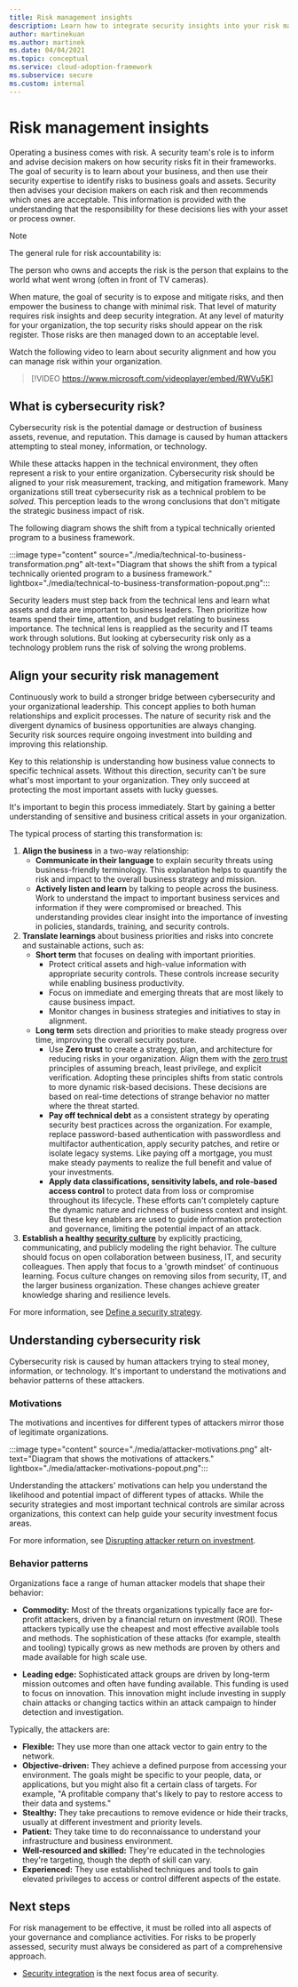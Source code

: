```yaml
---
title: Risk management insights
description: Learn how to integrate security insights into your risk management framework and digital initiatives.
author: martinekuan
ms.author: martinek
ms.date: 04/04/2021
ms.topic: conceptual
ms.service: cloud-adoption-framework
ms.subservice: secure
ms.custom: internal
---
```


# Risk management insights

Operating a business comes with risk. A security team's role is to inform and advise decision makers on how security risks fit in their frameworks. The goal of security is to learn about your business, and then use their security expertise to identify risks to business goals and assets. Security then advises your decision makers on each risk and then recommends which ones are acceptable. This information is provided with the understanding that the responsibility for these decisions lies with your asset or process owner.

> [!NOTE]
> The general rule for risk accountability is:
>
> The person who owns and accepts the risk is the person that explains to the world what went wrong (often in front of TV cameras).

When mature, the goal of security is to expose and mitigate risks, and then empower the business to change with minimal risk. That level of maturity requires risk insights and deep security integration. At any level of maturity for your organization, the top security risks should appear on the risk register. Those risks are then managed down to an acceptable level.

Watch the following video to learn about security alignment and how you can manage risk within your organization.

> [!VIDEO https://www.microsoft.com/videoplayer/embed/RWVu5K]

## What is cybersecurity risk?

Cybersecurity risk is the potential damage or destruction of business assets, revenue, and reputation. This damage is caused by human attackers attempting to steal money, information, or technology.

While these attacks happen in the technical environment, they often represent a risk to your entire organization. Cybersecurity risk should be aligned to your risk measurement, tracking, and mitigation framework. Many organizations still treat cybersecurity risk as a technical problem to be *solved*. This perception leads to the wrong conclusions that don't mitigate the strategic business impact of risk.

The following diagram shows the shift from a typical technically oriented program to a business framework.

:::image type="content" source="./media/technical-to-business-transformation.png" alt-text="Diagram that shows the shift from a typical technically oriented program to a business framework." lightbox="./media/technical-to-business-transformation-popout.png":::

Security leaders must step back from the technical lens and learn what assets and data are important to business leaders. Then prioritize how teams spend their time, attention, and budget relating to business importance. The technical lens is reapplied as the security and IT teams work through solutions. But looking at cybersecurity risk only as a technology problem runs the risk of solving the wrong problems.

## Align your security risk management

Continuously work to build a stronger bridge between cybersecurity and your organizational leadership. This concept applies to both human relationships and explicit processes. The nature of security risk and the divergent dynamics of business opportunities are always changing. Security risk sources require ongoing investment into building and improving this relationship.

Key to this relationship is understanding how business value connects to specific technical assets. Without this direction, security can't be sure what's most important to your organization. They only succeed at protecting the most important assets with lucky guesses.

It's important to begin this process immediately. Start by gaining a better understanding of sensitive and business critical assets in your organization.

The typical process of starting this transformation is:

1. **Align the business** in a two-way relationship:
   - **Communicate in their language** to explain security threats using business-friendly terminology. This explanation helps to quantify the risk and impact to the overall business strategy and mission.
   - **Actively listen and learn** by talking to people across the business. Work to understand the impact to important business services and information if they were compromised or breached. This understanding provides clear insight into the importance of investing in policies, standards, training, and security controls.
2. **Translate learnings** about business priorities and risks into concrete and sustainable actions, such as:
   - **Short term** that focuses on dealing with important priorities.
     - Protect critical assets and high-value information with appropriate security controls. These controls increase security while enabling business productivity.
     - Focus on immediate and emerging threats that are most likely to cause business impact.
     - Monitor changes in business strategies and initiatives to stay in alignment.
   - **Long term** sets direction and priorities to make steady progress over time, improving the overall security posture.
     - Use **Zero trust** to create a strategy, plan, and architecture for reducing risks in your organization. Align them with the [zero trust](https://aka.ms/zerotrust) principles of assuming breach, least privilege, and explicit verification. Adopting these principles shifts from static controls to more dynamic risk-based decisions. These decisions are based on real-time detections of strange behavior no matter where the threat started.
     - **Pay off technical debt** as a consistent strategy by operating security best practices across the organization. For example, replace password-based authentication with passwordless and multifactor authentication, apply security patches, and retire or isolate legacy systems. Like paying off a mortgage, you must make steady payments to realize the full benefit and value of your investments.
     - **Apply data classifications, sensitivity labels, and role-based access control** to protect data from loss or compromise throughout its lifecycle. These efforts can't completely capture the dynamic nature and richness of business context and insight. But these key enablers are used to guide information protection and governance, limiting the potential impact of an attack.
3. **Establish a healthy [security culture](../strategy/define-security-strategy.md#transformations-mindsets-and-expectations)** by explicitly practicing, communicating, and publicly modeling the right behavior. The culture should focus on open collaboration between business, IT, and security colleagues. Then apply that focus to a 'growth mindset' of continuous learning. Focus culture changes on removing silos from security, IT, and the larger business organization. These changes achieve greater knowledge sharing and resilience levels.

For more information, see [Define a security strategy](../strategy/define-security-strategy.md).

## Understanding cybersecurity risk

Cybersecurity risk is caused by human attackers trying to steal money, information, or technology. It's important to understand the motivations and behavior patterns of these attackers.

### Motivations

The motivations and incentives for different types of attackers mirror those of legitimate organizations.

:::image type="content" source="./media/attacker-motivations.png" alt-text="Diagram that shows the motivations of attackers." lightbox="./media/attacker-motivations-popout.png":::

Understanding the attackers' motivations can help you understand the likelihood and potential impact of different types of attacks. While the security strategies and most important technical controls are similar across organizations, this context can help guide your security investment focus areas.

For more information, see [Disrupting attacker return on investment](/security/ciso-workshop/ciso-workshop-module-2#part-1-disrupting-attacker-return-on-investment-1431).

### Behavior patterns

Organizations face a range of human attacker models that shape their behavior:

- **Commodity:** Most of the threats organizations typically face are for-profit attackers, driven by a financial return on investment (ROI). These attackers typically use the cheapest and most effective available tools and methods. The sophistication of these attacks (for example, stealth and tooling) typically grows as new methods are proven by others and made available for high scale use.

- **Leading edge:** Sophisticated attack groups are driven by long-term mission outcomes and often have funding available. This funding is used to focus on innovation. This innovation might include investing in supply chain attacks or changing tactics within an attack campaign to hinder detection and investigation.

Typically, the attackers are:

- **Flexible:** They use more than one attack vector to gain entry to the network.
- **Objective-driven:** They achieve a defined purpose from accessing your environment. The goals might be specific to your people, data, or applications, but you might also fit a certain class of targets. For example, "A profitable company that's likely to pay to restore access to their data and systems."
- **Stealthy:** They take precautions to remove evidence or hide their tracks, usually at different investment and priority levels.
- **Patient:** They take time to do reconnaissance to understand your infrastructure and business environment.
- **Well-resourced and skilled:** They're educated in the technologies they're targeting, though the depth of skill can vary.
- **Experienced:** They use established techniques and tools to gain elevated privileges to access or control different aspects of the estate.

## Next steps

For risk management to be effective, it must be rolled into all aspects of your governance and compliance activities. For risks to be properly assessed, security must always be considered as part of a comprehensive approach.

- [Security integration](./security-integration.md) is the next focus area of security.